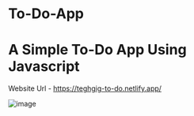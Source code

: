 # To-Do-App
# A Simple To-Do App Using Javascript

Website Url - https://teghgig-to-do.netlify.app/

![image](https://user-images.githubusercontent.com/59173839/122270636-269f8100-cefc-11eb-8bac-5491cc4246fb.png)
